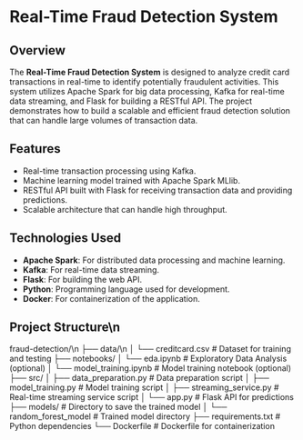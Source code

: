 # Real-Time Fraud Detection System

## Overview

The **Real-Time Fraud Detection System** is designed to analyze credit card transactions in real-time to identify potentially fraudulent activities. This system utilizes Apache Spark for big data processing, Kafka for real-time data streaming, and Flask for building a RESTful API. The project demonstrates how to build a scalable and efficient fraud detection solution that can handle large volumes of transaction data.

## Features

- Real-time transaction processing using Kafka.
- Machine learning model trained with Apache Spark MLlib.
- RESTful API built with Flask for receiving transaction data and providing predictions.
- Scalable architecture that can handle high throughput.

## Technologies Used

- **Apache Spark**: For distributed data processing and machine learning.
- **Kafka**: For real-time data streaming.
- **Flask**: For building the web API.
- **Python**: Programming language used for development.
- **Docker**: For containerization of the application.

## Project Structure\n
fraud-detection/\n
├── data/\n
│   └── creditcard.csv                  # Dataset for training and testing
├── notebooks/
│   └── eda.ipynb                       # Exploratory Data Analysis (optional)
│   └── model_training.ipynb            # Model training notebook (optional)
├── src/
│   ├── data_preparation.py              # Data preparation script
│   ├── model_training.py                 # Model training script
│   ├── streaming_service.py              # Real-time streaming service script
│   └── app.py                           # Flask API for predictions
├── models/                               # Directory to save the trained model
│   └── random_forest_model               # Trained model directory
├── requirements.txt                     # Python dependencies
└── Dockerfile                           # Dockerfile for containerization
